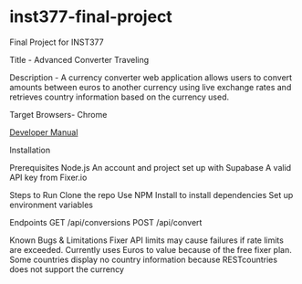 # inst377-final-project

Final Project for INST377

Title - Advanced Converter Traveling

Description - A currency converter web application allows users to convert amounts between euros to another currency using live exchange rates and retrieves country information based on the currency used.

Target Browsers- Chrome

[Developer Manual](#developer-manual)

Installation

Prerequisites
Node.js
An account and project set up with Supabase
A valid API key from Fixer.io

Steps to Run
Clone the repo
Use NPM Install to install dependencies
Set up environment variables

Endpoints
GET /api/conversions
POST /api/convert

Known Bugs & Limitations
Fixer API limits may cause failures if rate limits are exceeded.
Currently uses Euros to value because of the free fixer plan.
Some countries display no country information because RESTcountries does not support the currency



